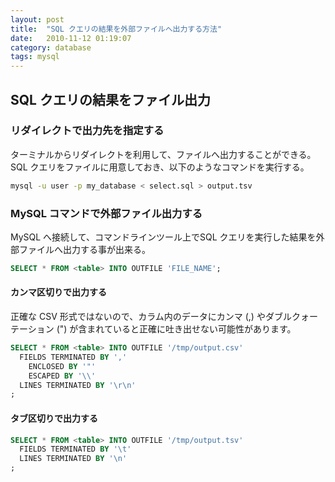 ```yaml
---
layout: post
title:  "SQL クエリの結果を外部ファイルへ出力する方法"
date:   2010-11-12 01:19:07
category: database
tags: mysql
---
```



## SQL クエリの結果をファイル出力

### リダイレクトで出力先を指定する

ターミナルからリダイレクトを利用して、ファイルへ出力することができる。SQL クエリをファイルに用意しておき、以下のようなコマンドを実行する。

```sh
mysql -u user -p my_database < select.sql > output.tsv
```

### MySQL コマンドで外部ファイル出力する

MySQL へ接続して、コマンドラインツール上でSQL クエリを実行した結果を外部ファイルへ出力する事が出来る。

```sql
SELECT * FROM <table> INTO OUTFILE 'FILE_NAME';
```

#### カンマ区切りで出力する

正確な CSV 形式ではないので、カラム内のデータにカンマ (,) やダブルクォーテーション (") が含まれていると正確に吐き出せない可能性があります。

```sql
SELECT * FROM <table> INTO OUTFILE '/tmp/output.csv'
  FIELDS TERMINATED BY ','
    ENCLOSED BY '"'
    ESCAPED BY '\\'
  LINES TERMINATED BY '\r\n'
;
```

#### タブ区切りで出力する

```sql
SELECT * FROM <table> INTO OUTFILE '/tmp/output.tsv'
  FIELDS TERMINATED BY '\t'
  LINES TERMINATED BY '\n'
;
```

